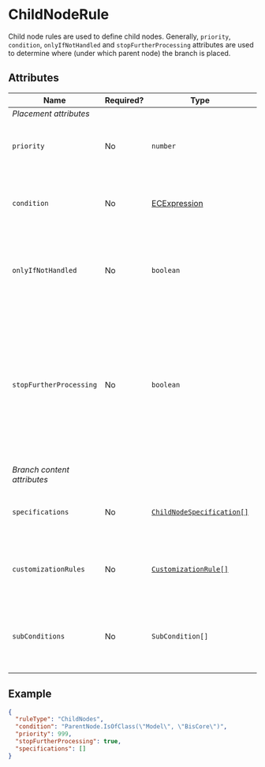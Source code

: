 # ChildNodeRule

Child node rules are used to define child nodes. Generally, `priority`, `condition`, `onlyIfNotHandled` and `stopFurtherProcessing` attributes are used to determine where (under
which parent node) the branch is placed.

## Attributes

Name | Required? | Type | Default | Meaning
-|-|-|-|-
*Placement attributes* |
`priority` | No | `number` | `1000` | Defines the order in which presentation rules are evaluated.
`condition` | No | [ECExpression](./ECExpressions.md#rule-condition) |`""` | Defines a condition for the rule, which needs to be met in order to execute it.
`onlyIfNotHandled` | No | `boolean` | `false` | Should this rule be ignored if there is already an existing rule with a higher priority.
`stopFurtherProcessing` | No | `boolean` | `false` | Stop processing rules that have lower priority. Used in cases when recursion suppression is needed. **Note:** If this flag is set, `specifications` and `subConditions` are not processed.
*Branch content attributes* |
`specifications` | No | [`ChildNodeSpecification[]`](./index.md#specifications) | `[]` | Specifications that define what content the rule returns.
`customizationRules` | No | [`CustomizationRule[]`](../Customization/index.md#rules) | `[]` | Customization rules that are applied for the content returned by this rule.
`subConditions` | No | `SubCondition[]` | `[]` | Specifies child node rules which are only used when specific condition is satisfied

## Example

```JSON
{
  "ruleType": "ChildNodes",
  "condition": "ParentNode.IsOfClass(\"Model\", \"BisCore\")",
  "priority": 999,
  "stopFurtherProcessing": true,
  "specifications": []
}
```
